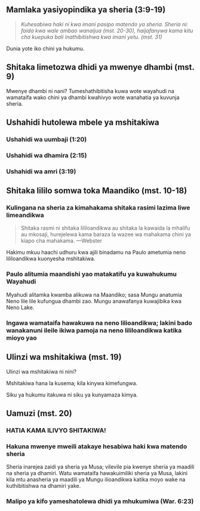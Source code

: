 ## Mamlaka yasiyopindika ya sheria (3:9-19)

> *Kuhesabiwa haki ni kwa imani pasipo matendo ya sheria. Sheria ni: faida kwa wale ambao wanaijua (mst. 20-30), haijafanywa kama kitu cha kuepuka bali inathibitishwa kwa imani yetu. (mst. 31)*

Dunia yote iko chini ya hukumu.

## Shitaka limetozwa dhidi ya mwenye dhambi (mst. 9)

Mwenye dhambi ni nani? Tumeshathibitisha kuwa wote wayahudi na wamataifa wako chini ya dhambi kwahivyo wote wanahatia ya kuvunja sheria.

## Ushahidi hutolewa mbele ya mshitakiwa

### Ushahidi wa uumbaji (1:20)

### Ushahidi wa dhamira (2:15)

### Ushahidi wa amri (3:19)
 
## Shitaka lililo somwa toka Maandiko (mst. 10-18)

### Kulingana na sheria za kimahakama shitaka rasimi lazima liwe limeandikwa

> Shitaka rasmi ni shitaka lililoandikwa au shitaka la kawaida la mhalifu au mkosaji, hurejelewa kama baraza la wazee wa mahakama chini ya kiapo cha mahakama. —Webster

Hakimu mkuu haachi udhuru kwa ajili binadamu na Paulo ametumia neno lililoandikwa kuonyesha mshitakiwa.

### Paulo alitumia maandishi yao matakatifu ya kuwahukumu Wayahudi
	
Myahudi alitamka kwamba alikuwa na Maandiko; sasa Mungu anatumia Neno lile lile kufungua dhambi zao. Mungu anawafanya kuwajibika kwa Neno Lake.

### Ingawa wamataifa hawakuwa na neno lilioandikwa; lakini bado wanakanuni ileile ikiwa pamoja na neno lililoandikwa katika mioyo yao 

## Ulinzi wa mshitakiwa (mst. 19)

Ulinzi wa mshitakiwa ni nini?

Mshitakiwa hana la kusema; kila kinywa kimefungwa.

Siku ya hukumu itakuwa ni siku ya kunyamaza kimya.

## Uamuzi (mst. 20)

### HATIA KAMA ILIVYO SHITAKIWA!

### Hakuna mwenye mweili atakaye hesabiwa haki kwa matendo sheria
	
Sheria inarejea zaidi ya sheria ya Musa; vilevile pia kwenye sheria ya maadili na sheria ya dhamiri. Watu wamataifa hawakuimiliki sheria ya Musa, lakini kila mtu anasheria ya maadili ya Mungu ilioandikwa katika moyo wake na kuthibitishwa na dhamiri yake.

### Malipo ya kifo yameshatolewa dhidi ya mhukumiwa (War. 6:23)

